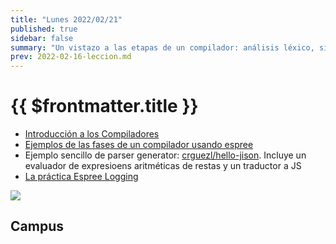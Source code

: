 ```yaml
---
title: "Lunes 2022/02/21"
published: true
sidebar: false
summary: "Un vistazo a las etapas de un compilador: análisis léxico, sintáctico, generación"
prev: 2022-02-16-leccion.md
---
```


# {{ $frontmatter.title }}

* [Introducción a los Compiladores](https://docs.google.com/presentation/d/1N8h99dXzud9HzH8XY6QCZSmATCAWXtZebuqRTiy8qMU/edit?usp=sharing)
* [Ejemplos de las fases de un compilador usando espree](/temas/introduccion-a-pl/esprima.html#repl-example)
* Ejemplo sencillo de parser generator: [crguezl/hello-jison](https://github.com/crguezl/hello-jison). Incluye un evaluador de expresioens aritméticas de restas y un traductor a JS
* [La práctica Espree Logging](/practicas/esprima-logging.html)

<img src="/images/Translation-of-a-statement.jpeg"/>

## Campus

<campus-virtual></campus-virtual>

